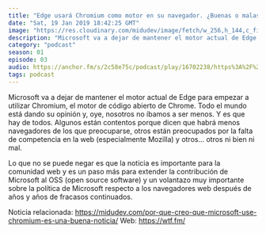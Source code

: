 ```yaml
---
title: "Edge usará Chromium como motor en su navegador. ¿Buenas o malas noticias? - 01x03"
date: "Sat, 19 Jan 2019 18:42:25 GMT"
image: "https://res.cloudinary.com/midudev/image/fetch/w_256,h_144,c_fill,f_auto/https://d3t3ozftmdmh3i.cloudfront.net/staging/podcast_uploaded_episode/7340239/591269e2eef9bc0f.jpeg"
description: "Microsoft va a dejar de mantener el motor actual de Edge para empezar a utilizar Chromium, el motor de código abierto de Chrome. Todo el mundo está dando su opinión y, oye, nosotro"
category: "podcast"
season: 01
episode: 03
audio: https://anchor.fm/s/2c58e75c/podcast/play/16702238/https%3A%2F%2Fd3ctxlq1ktw2nl.cloudfront.net%2Fstaging%2F2020-6-17%2F90903134-44100-2-c513917b537d4265.mp3
tags: podcast
---
```


Microsoft va a dejar de mantener el motor actual de Edge para empezar a utilizar Chromium, el motor de código abierto de Chrome. Todo el mundo está dando su opinión y, oye, nosotros no íbamos a ser menos. Y es que hay de todos. Algunos están contentos porque dicen que habrá menos navegadores de los que preocuparse, otros están preocupados por la falta de competencia en la web (especialmente Mozilla) y otros... otros ni bien ni mal.

Lo que no se puede negar es que la noticia es importante para la comunidad web y es un paso más para extender la contribución de Microsoft al OSS (open source software) y un volantazo muy importante sobre la política de Microsoft respecto a los navegadores web después de años y años de fracasos continuados.

Noticia relacionada: https://midudev.com/por-que-creo-que-microsoft-use-chromium-es-una-buena-noticia/
Web: https://wtf.fm/
